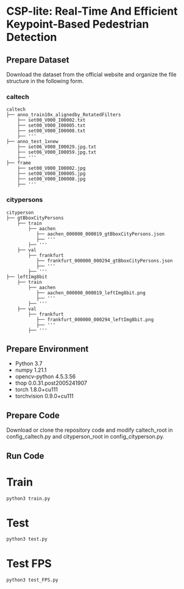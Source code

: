 # CSP-lite: Real-Time And Efficient Keypoint-Based Pedestrian Detection
## Prepare Dataset
Download the dataset from the official website and organize the file structure in the following form. 
### caltech
```text
caltech
├── anno_train10x_alignedby_RotatedFilters
    ├── set00_V000_I00002.txt
    ├── set00_V000_I00005.txt
    ├── set00_V000_I00008.txt
    ├── '''
├── anno_test_1xnew
    ├── set06_V000_I00029.jpg.txt
    ├── set06_V000_I00059.jpg.txt
    ├── '''
├── frame
    ├── set00_V000_I00002.jpg
    ├── set00_V000_I00005.jpg
    ├── set00_V000_I00008.jpg
    ├── '''
```
### citypersons
```text
cityperson
├── gtBboxCityPersons
    ├── train
        ├── aachen
           ├── aachen_000000_000019_gtBboxCityPersons.json
           ├── '''
        ├── '''
    ├── val
        ├── frankfurt
           ├── frankfurt_000000_000294_gtBboxCityPersons.json
           ├── '''
        ├── '''
├── leftImg8bit
    ├── train
        ├── aachen
           ├── aachen_000000_000019_leftImg8bit.png
           ├── '''
        ├── '''
    ├── val
        ├── frankfurt
           ├── frankfurt_000000_000294_leftImg8bit.png
           ├── '''
        ├── '''
```
## Prepare Environment
* Python 3.7
* numpy 1.21.1
* opencv-python 4.5.3.56
* thop 0.0.31.post2005241907
* torch 1.8.0+cu111
* torchvision 0.9.0+cu111
## Prepare Code
Download or clone the repository code and modify caltech_root in config_caltech.py and cityperson_root in config_cityperson.py.
## Run Code
# Train
```python
python3 train.py
```
# Test
```python
python3 test.py
```
# Test FPS
```python
python3 test_FPS.py
```
